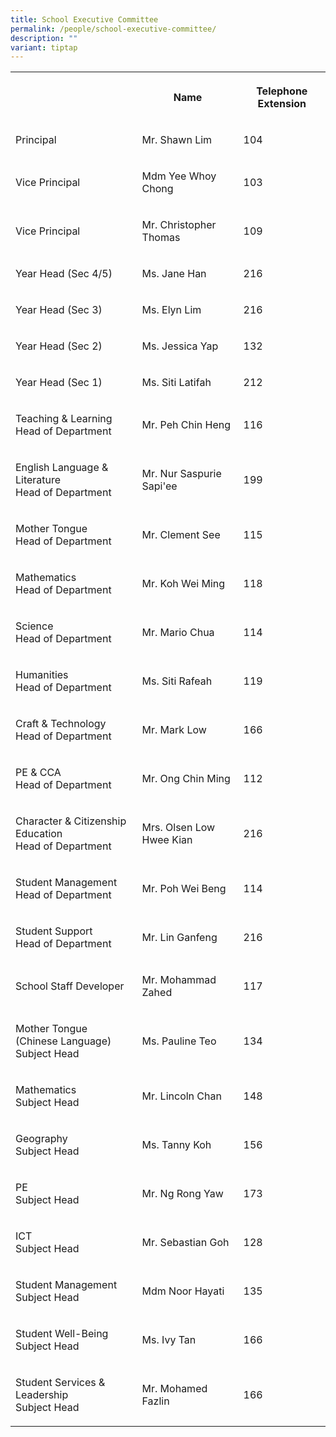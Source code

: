 ```yaml
---
title: School Executive Committee
permalink: /people/school-executive-committee/
description: ""
variant: tiptap
---
```

<table style="minWidth: 75px">
<colgroup>
<col>
<col>
<col>
</colgroup>
<tbody>
<tr>
<th rowspan="1" colspan="1">
<p></p>
</th>
<th rowspan="1" colspan="1">
<p>Name</p>
</th>
<th rowspan="1" colspan="1">
<p>Telephone Extension</p>
</th>
</tr>
<tr>
<td rowspan="1" colspan="1">
<p>Principal</p>
</td>
<td rowspan="1" colspan="1">
<p>Mr. Shawn Lim</p>
</td>
<td rowspan="1" colspan="1">
<p>104</p>
</td>
</tr>
<tr>
<td rowspan="1" colspan="1">
<p>Vice Principal</p>
</td>
<td rowspan="1" colspan="1">
<p>Mdm Yee Whoy Chong</p>
</td>
<td rowspan="1" colspan="1">
<p>103</p>
</td>
</tr>
<tr>
<td rowspan="1" colspan="1">
<p>Vice Principal</p>
</td>
<td rowspan="1" colspan="1">
<p>Mr. Christopher Thomas</p>
</td>
<td rowspan="1" colspan="1">
<p>109</p>
</td>
</tr>
<tr>
<td rowspan="1" colspan="1">
<p>Year Head (Sec 4/5)</p>
</td>
<td rowspan="1" colspan="1">
<p>Ms. Jane Han</p>
</td>
<td rowspan="1" colspan="1">
<p>216</p>
</td>
</tr>
<tr>
<td rowspan="1" colspan="1">
<p>Year Head (Sec 3)</p>
</td>
<td rowspan="1" colspan="1">
<p>Ms. Elyn Lim</p>
</td>
<td rowspan="1" colspan="1">
<p>216</p>
</td>
</tr>
<tr>
<td rowspan="1" colspan="1">
<p>Year Head (Sec 2)</p>
</td>
<td rowspan="1" colspan="1">
<p>Ms. Jessica Yap</p>
</td>
<td rowspan="1" colspan="1">
<p>132</p>
</td>
</tr>
<tr>
<td rowspan="1" colspan="1">
<p>Year Head (Sec 1)</p>
</td>
<td rowspan="1" colspan="1">
<p>Ms. Siti Latifah</p>
</td>
<td rowspan="1" colspan="1">
<p>212</p>
</td>
</tr>
<tr>
<td rowspan="1" colspan="1">
<p>Teaching &amp; Learning
<br>Head of Department</p>
</td>
<td rowspan="1" colspan="1">
<p>Mr. Peh Chin Heng</p>
</td>
<td rowspan="1" colspan="1">
<p>116</p>
</td>
</tr>
<tr>
<td rowspan="1" colspan="1">
<p>English Language &amp; Literature
<br>Head of Department</p>
</td>
<td rowspan="1" colspan="1">
<p>Mr. Nur Saspurie Sapi'ee</p>
</td>
<td rowspan="1" colspan="1">
<p>199</p>
</td>
</tr>
<tr>
<td rowspan="1" colspan="1">
<p>Mother Tongue
<br>Head of Department</p>
</td>
<td rowspan="1" colspan="1">
<p>Mr. Clement See</p>
</td>
<td rowspan="1" colspan="1">
<p>115</p>
</td>
</tr>
<tr>
<td rowspan="1" colspan="1">
<p>Mathematics
<br>Head of Department</p>
</td>
<td rowspan="1" colspan="1">
<p>Mr. Koh Wei Ming</p>
</td>
<td rowspan="1" colspan="1">
<p>118</p>
</td>
</tr>
<tr>
<td rowspan="1" colspan="1">
<p>Science
<br>Head of Department</p>
</td>
<td rowspan="1" colspan="1">
<p>Mr. Mario Chua</p>
</td>
<td rowspan="1" colspan="1">
<p>114</p>
</td>
</tr>
<tr>
<td rowspan="1" colspan="1">
<p>Humanities
<br>Head of Department</p>
</td>
<td rowspan="1" colspan="1">
<p>Ms. Siti Rafeah</p>
</td>
<td rowspan="1" colspan="1">
<p>119</p>
</td>
</tr>
<tr>
<td rowspan="1" colspan="1">
<p>Craft &amp; Technology
<br>Head of Department</p>
</td>
<td rowspan="1" colspan="1">
<p>Mr. Mark Low</p>
</td>
<td rowspan="1" colspan="1">
<p>166</p>
</td>
</tr>
<tr>
<td rowspan="1" colspan="1">
<p>PE &amp; CCA
<br>Head of Department</p>
</td>
<td rowspan="1" colspan="1">
<p>Mr. Ong Chin Ming</p>
</td>
<td rowspan="1" colspan="1">
<p>112</p>
</td>
</tr>
<tr>
<td rowspan="1" colspan="1">
<p>Character &amp; Citizenship Education
<br>Head of Department</p>
</td>
<td rowspan="1" colspan="1">
<p>Mrs. Olsen Low Hwee Kian</p>
</td>
<td rowspan="1" colspan="1">
<p>216</p>
</td>
</tr>
<tr>
<td rowspan="1" colspan="1">
<p>Student Management
<br>Head of Department</p>
</td>
<td rowspan="1" colspan="1">
<p>Mr. Poh Wei Beng</p>
</td>
<td rowspan="1" colspan="1">
<p>114</p>
</td>
</tr>
<tr>
<td rowspan="1" colspan="1">
<p>Student Support
<br>Head of Department</p>
</td>
<td rowspan="1" colspan="1">
<p>Mr. Lin Ganfeng</p>
</td>
<td rowspan="1" colspan="1">
<p>216</p>
</td>
</tr>
<tr>
<td rowspan="1" colspan="1">
<p>School Staff Developer</p>
</td>
<td rowspan="1" colspan="1">
<p>Mr. Mohammad Zahed</p>
</td>
<td rowspan="1" colspan="1">
<p>117</p>
</td>
</tr>
<tr>
<td rowspan="1" colspan="1">
<p>Mother Tongue (Chinese Language)
<br>Subject Head</p>
</td>
<td rowspan="1" colspan="1">
<p>Ms. Pauline Teo</p>
</td>
<td rowspan="1" colspan="1">
<p>134</p>
</td>
</tr>
<tr>
<td rowspan="1" colspan="1">
<p>Mathematics
<br>Subject Head</p>
</td>
<td rowspan="1" colspan="1">
<p>Mr. Lincoln Chan</p>
</td>
<td rowspan="1" colspan="1">
<p>148</p>
</td>
</tr>
<tr>
<td rowspan="1" colspan="1">
<p>Geography
<br>Subject Head</p>
</td>
<td rowspan="1" colspan="1">
<p>Ms. Tanny Koh</p>
</td>
<td rowspan="1" colspan="1">
<p>156</p>
</td>
</tr>
<tr>
<td rowspan="1" colspan="1">
<p>PE
<br>Subject Head</p>
</td>
<td rowspan="1" colspan="1">
<p>Mr. Ng Rong Yaw</p>
</td>
<td rowspan="1" colspan="1">
<p>173</p>
</td>
</tr>
<tr>
<td rowspan="1" colspan="1">
<p>ICT
<br>Subject Head</p>
</td>
<td rowspan="1" colspan="1">
<p>Mr. Sebastian Goh</p>
</td>
<td rowspan="1" colspan="1">
<p>128</p>
</td>
</tr>
<tr>
<td rowspan="1" colspan="1">
<p>Student Management
<br>Subject Head</p>
</td>
<td rowspan="1" colspan="1">
<p>Mdm Noor Hayati</p>
</td>
<td rowspan="1" colspan="1">
<p>135</p>
</td>
</tr>
<tr>
<td rowspan="1" colspan="1">
<p>Student Well-Being
<br>Subject Head</p>
</td>
<td rowspan="1" colspan="1">
<p>Ms. Ivy Tan</p>
</td>
<td rowspan="1" colspan="1">
<p>166</p>
</td>
</tr>
<tr>
<td rowspan="1" colspan="1">
<p>Student Services &amp; Leadership
<br>Subject Head</p>
</td>
<td rowspan="1" colspan="1">
<p>Mr. Mohamed Fazlin</p>
</td>
<td rowspan="1" colspan="1">
<p>166</p>
</td>
</tr>
</tbody>
</table>
<p></p>